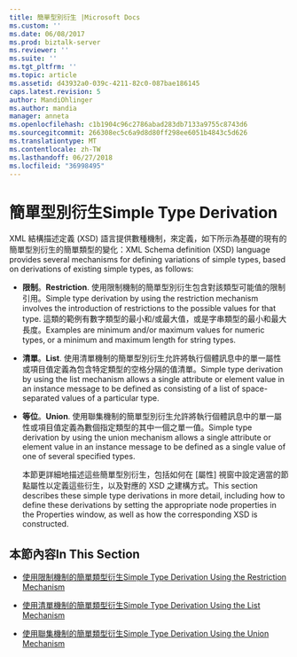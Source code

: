```yaml
---
title: 簡單型別衍生 |Microsoft Docs
ms.custom: ''
ms.date: 06/08/2017
ms.prod: biztalk-server
ms.reviewer: ''
ms.suite: ''
ms.tgt_pltfrm: ''
ms.topic: article
ms.assetid: d43932a0-039c-4211-82c0-087bae186145
caps.latest.revision: 5
author: MandiOhlinger
ms.author: mandia
manager: anneta
ms.openlocfilehash: c1b1904c96c2786abad283db7133a9755c8743d6
ms.sourcegitcommit: 266308ec5c6a9d8d80ff298ee6051b4843c5d626
ms.translationtype: MT
ms.contentlocale: zh-TW
ms.lasthandoff: 06/27/2018
ms.locfileid: "36998495"
---
```

# <a name="simple-type-derivation"></a><span data-ttu-id="7e0af-102">簡單型別衍生</span><span class="sxs-lookup"><span data-stu-id="7e0af-102">Simple Type Derivation</span></span>
<span data-ttu-id="7e0af-103">XML 結構描述定義 (XSD) 語言提供數種機制，來定義，如下所示為基礎的現有的簡單型別衍生的簡單類型的變化：</span><span class="sxs-lookup"><span data-stu-id="7e0af-103">XML Schema definition (XSD) language provides several mechanisms for defining variations of simple types, based on derivations of existing simple types, as follows:</span></span>  
  
- <span data-ttu-id="7e0af-104">**限制**。</span><span class="sxs-lookup"><span data-stu-id="7e0af-104">**Restriction**.</span></span> <span data-ttu-id="7e0af-105">使用限制機制的簡單型別衍生包含對該類型可能值的限制引用。</span><span class="sxs-lookup"><span data-stu-id="7e0af-105">Simple type derivation by using the restriction mechanism involves the introduction of restrictions to the possible values for that type.</span></span> <span data-ttu-id="7e0af-106">這類的範例有數字類型的最小和/或最大值，或是字串類型的最小和最大長度。</span><span class="sxs-lookup"><span data-stu-id="7e0af-106">Examples are minimum and/or maximum values for numeric types, or a minimum and maximum length for string types.</span></span>  
  
- <span data-ttu-id="7e0af-107">**清單**。</span><span class="sxs-lookup"><span data-stu-id="7e0af-107">**List**.</span></span> <span data-ttu-id="7e0af-108">使用清單機制的簡單型別衍生允許將執行個體訊息中的單一屬性或項目值定義為包含特定類型的空格分隔的值清單。</span><span class="sxs-lookup"><span data-stu-id="7e0af-108">Simple type derivation by using the list mechanism allows a single attribute or element value in an instance message to be defined as consisting of a list of space-separated values of a particular type.</span></span>  
  
- <span data-ttu-id="7e0af-109">**等位**。</span><span class="sxs-lookup"><span data-stu-id="7e0af-109">**Union**.</span></span> <span data-ttu-id="7e0af-110">使用聯集機制的簡單型別衍生允許將執行個體訊息中的單一屬性或項目值定義為數個指定類型的其中一個之單一值。</span><span class="sxs-lookup"><span data-stu-id="7e0af-110">Simple type derivation by using the union mechanism allows a single attribute or element value in an instance message to be defined as a single value of one of several specified types.</span></span>  
  
  <span data-ttu-id="7e0af-111">本節更詳細地描述這些簡單型別衍生，包括如何在 [屬性] 視窗中設定適當的節點屬性以定義這些衍生，以及對應的 XSD 之建構方式。</span><span class="sxs-lookup"><span data-stu-id="7e0af-111">This section describes these simple type derivations in more detail, including how to define these derivations by setting the appropriate node properties in the Properties window, as well as how the corresponding XSD is constructed.</span></span>  
  
## <a name="in-this-section"></a><span data-ttu-id="7e0af-112">本節內容</span><span class="sxs-lookup"><span data-stu-id="7e0af-112">In This Section</span></span>  
  
-   [<span data-ttu-id="7e0af-113">使用限制機制的簡單類型衍生</span><span class="sxs-lookup"><span data-stu-id="7e0af-113">Simple Type Derivation Using the Restriction Mechanism</span></span>](../core/simple-type-derivation-using-the-restriction-mechanism.md)  
  
-   [<span data-ttu-id="7e0af-114">使用清單機制的簡單類型衍生</span><span class="sxs-lookup"><span data-stu-id="7e0af-114">Simple Type Derivation Using the List Mechanism</span></span>](../core/simple-type-derivation-using-the-list-mechanism.md)  
  
-   [<span data-ttu-id="7e0af-115">使用聯集機制的簡單類型衍生</span><span class="sxs-lookup"><span data-stu-id="7e0af-115">Simple Type Derivation Using the Union Mechanism</span></span>](../core/simple-type-derivation-using-the-union-mechanism.md)